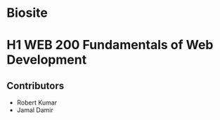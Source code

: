# Biosite
# H1 WEB 200 Fundamentals of Web Development
<h2>Contributors</h2>
<ul>
    <li>Robert Kumar</li>
    <li>Jamal Damir</li>
</ul>

